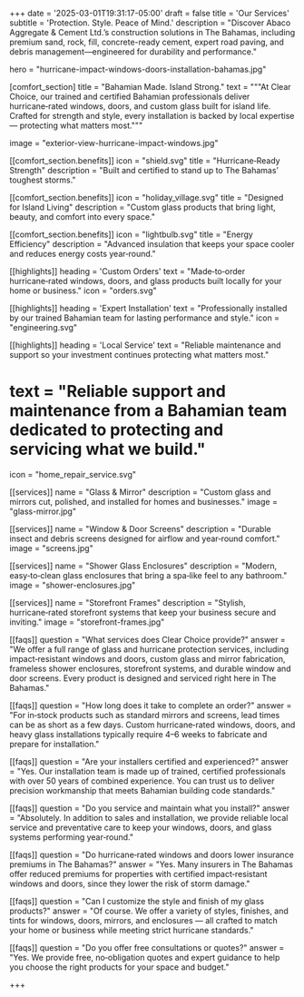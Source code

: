 +++
date = '2025-03-01T19:31:17-05:00'
draft = false
title = 'Our Services'
subtitle = 'Protection. Style. Peace of Mind.'
description = "Discover Abaco Aggregate & Cement Ltd.’s construction solutions in The Bahamas, including premium sand, rock, fill, concrete-ready cement, expert road paving, and debris management—engineered for durability and performance."

hero = "hurricane-impact-windows-doors-installation-bahamas.jpg"


[comfort_section]
title = "Bahamian Made. Island Strong."
text = """At Clear Choice, our trained and certified Bahamian professionals deliver hurricane‑rated windows, doors, and custom glass built for island life. Crafted for strength and style, every installation is backed by local expertise — protecting what matters most."""

image = "exterior-view-hurricane-impact-windows.jpg"

[[comfort_section.benefits]]
icon = "shield.svg"
title = "Hurricane‑Ready Strength"
description = "Built and certified to stand up to The Bahamas’ toughest storms."

[[comfort_section.benefits]]
icon = "holiday_village.svg"
title = "Designed for Island Living"
description = "Custom glass products that bring light, beauty, and comfort into every space."

[[comfort_section.benefits]]
icon = "lightbulb.svg"
title = "Energy Efficiency"
description = "Advanced insulation that keeps your space cooler and reduces energy costs year‑round."

[[highlights]]
  heading = 'Custom Orders'
  text = "Made‑to‑order hurricane‑rated windows, doors, and glass products built locally for your home or business."
  icon = "orders.svg"

[[highlights]]
  heading = 'Expert Installation'
  text = "Professionally installed by our trained Bahamian team for lasting performance and style."
  icon = "engineering.svg"

[[highlights]]
  heading = 'Local Service'
  text = "Reliable maintenance and support so your investment continues protecting what matters most."
  # text = "Reliable support and maintenance from a Bahamian team dedicated to protecting and servicing what we build."
  icon = "home_repair_service.svg"

[[services]]
name = "Glass & Mirror"
description = "Custom glass and mirrors cut, polished, and installed for homes and businesses."
image = "glass-mirror.jpg"

[[services]]
name = "Window & Door Screens"
description = "Durable insect and debris screens designed for airflow and year‑round comfort."
image = "screens.jpg"

[[services]]
name = "Shower Glass Enclosures"
description = "Modern, easy‑to‑clean glass enclosures that bring a spa‑like feel to any bathroom."
image = "shower-enclosures.jpg"

[[services]]
name = "Storefront Frames"
description = "Stylish, hurricane‑rated storefront systems that keep your business secure and inviting."
image = "storefront-frames.jpg"

[[faqs]]
question = "What services does Clear Choice provide?"
answer = "We offer a full range of glass and hurricane protection services, including impact‑resistant windows and doors, custom glass and mirror fabrication, frameless shower enclosures, storefront systems, and durable window and door screens. Every product is designed and serviced right here in The Bahamas."

[[faqs]]
question = "How long does it take to complete an order?"
answer = "For in‑stock products such as standard mirrors and screens, lead times can be as short as a few days. Custom hurricane‑rated windows, doors, and heavy glass installations typically require 4–6 weeks to fabricate and prepare for installation."

[[faqs]]
question = "Are your installers certified and experienced?"
answer = "Yes. Our installation team is made up of trained, certified professionals with over 50 years of combined experience. You can trust us to deliver precision workmanship that meets Bahamian building code standards."

[[faqs]]
question = "Do you service and maintain what you install?"
answer = "Absolutely. In addition to sales and installation, we provide reliable local service and preventative care to keep your windows, doors, and glass systems performing year‑round."

[[faqs]]
question = "Do hurricane‑rated windows and doors lower insurance premiums in The Bahamas?"
answer = "Yes. Many insurers in The Bahamas offer reduced premiums for properties with certified impact‑resistant windows and doors, since they lower the risk of storm damage."

[[faqs]]
question = "Can I customize the style and finish of my glass products?"
answer = "Of course. We offer a variety of styles, finishes, and tints for windows, doors, mirrors, and enclosures — all crafted to match your home or business while meeting strict hurricane standards."

[[faqs]]
question = "Do you offer free consultations or quotes?"
answer = "Yes. We provide free, no‑obligation quotes and expert guidance to help you choose the right products for your space and budget."


+++
